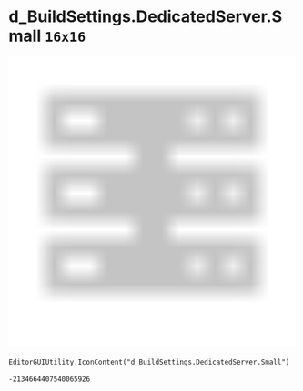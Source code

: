 # d_BuildSettings.DedicatedServer.Small `16x16`
<img src="/img/d_BuildSettings.DedicatedServer.Small.png" width=512 height=512>

``` CSharp
EditorGUIUtility.IconContent("d_BuildSettings.DedicatedServer.Small")
```
```
-2134664407540065926
```
